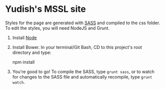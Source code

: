 Yudish's MSSL site
===========

Styles for the page are generated with [SASS](http://sass-lang.com/) and compiled to the css folder. To edit the styles, you will need NodeJS and Grunt.

1. Install [Node](http://nodejs.org/)
2. Install Bower. In your terminal/Git Bash, CD to this project's root directory and type:

    npm install
    
3. You're good to go! To compile the SASS, type `grunt sass`, or to watch for changes to the SASS file and automatically recompile, type `grunt watch`.